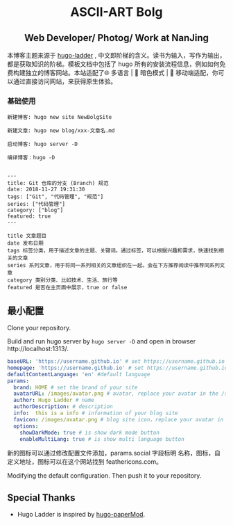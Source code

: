 <h1 align=center>ASCII-ART Bolg</h1>

<h2 align=center>Web Developer/ Photog/ Work at NanJing</h2>

本博客主题来源于 [hugo-ladder](https://github.com/guangzhengli/hugo-ladder-exampleSite) , 中文即阶梯的含义。读书为输入，写作为输出，都是获取知识的阶梯。模板文档中包括了 hugo 所有的安装流程信息，例如如何免费构建独立的博客网站。本站适配了🌐 多语言 | 🌙 暗色模式 | 📱 移动端适配，你可以通过直接访问网站，来获得原生体验。

### 基础使用

    新建博客: hugo new site NewBolgSite

    新建文章: hugo new blog/xxx-文章名.md

    启动博客: hugo server -D

    编译博客：hugo -D


    ---
    title: Git 仓库的分支 (Branch) 规范
    date: 2018-11-27 19:31:30
    tags: ["Git", "代码管理", "规范"]
    series: ["代码管理"]
    category: ["blog"]
    featured: true
    ---

    title 文章题目
    date 发布日期
    tags 标签分类，用于描述文章的主题、关键词。通过标签，可以根据兴趣和需求，快速找到相关的文章
    series 系列文章，用于将同一系列相关的文章组织在一起。会在下方推荐阅读中推荐同系列文章
    category 类别分类、比如技术、生活、旅行等
    featured 是否在主页面中展示，true or false

## 最小配置

Clone your repository.

Build and run hugo server by `hugo server -D` and open in browser http://localhost:1313/.

```yml
baseURL: 'https://username.github.io' # set https://username.github.io
homepage: 'https://username.github.io' # set https://username.github.io
defaultContentLanguage: 'en' #default language
params:
  brand: HOME # set the brand of your site
  avatarURL: /images/avatar.png # avatar, replace your avatar in the /static/images/
  author: Hugo Ladder # name
  authorDescription: # description
  info:  this is a info # information of your blog site
  favicon: /images/avatar.png # blog site icon，replace your avatar in the /static/images/
  options:
    showDarkMode: true # is show dark mode button
    enableMultiLang: true # is show multi language button
```

新的图标可以通过修改配置文件添加，params.social 字段标明 名称，图标，自定义地址，图标可以在这个网站找到 feathericons.com。

Modifying the default configuration. Then push it to your repository.

## Special Thanks

-   Hugo Ladder is inspired by [hugo-paperMod](https://github.com/adityatelange/hugo-PaperMod).
